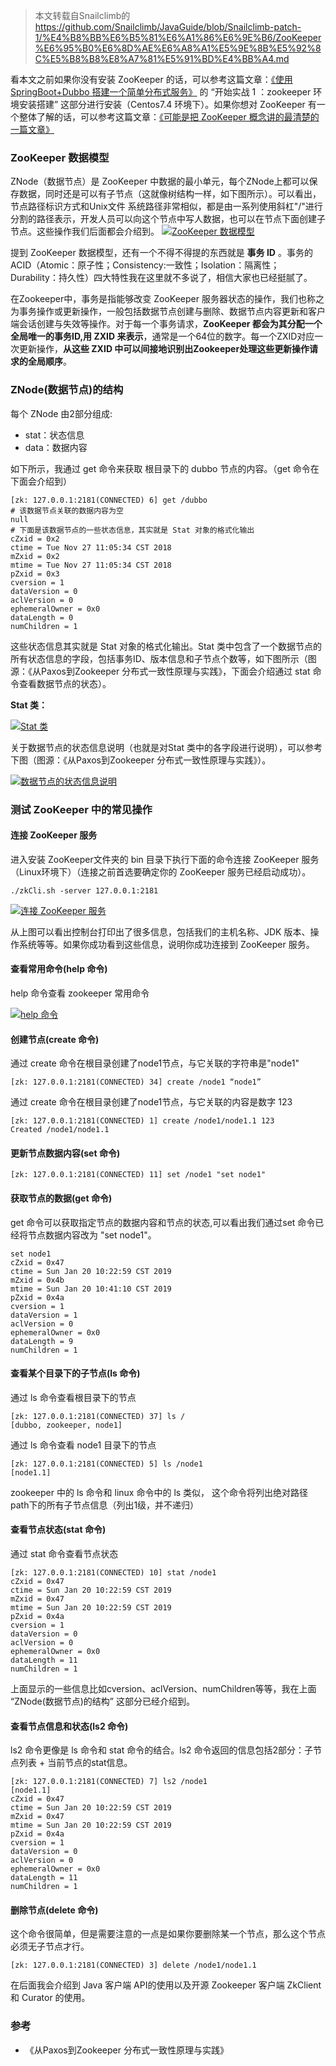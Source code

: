 > 本文转载自Snailclimb的 <https://github.com/Snailclimb/JavaGuide/blob/Snailclimb-patch-1/%E4%B8%BB%E6%B5%81%E6%A1%86%E6%9E%B6/ZooKeeper%E6%95%B0%E6%8D%AE%E6%A8%A1%E5%9E%8B%E5%92%8C%E5%B8%B8%E8%A7%81%E5%91%BD%E4%BB%A4.md>

看本文之前如果你没有安装 ZooKeeper 的话，可以参考这篇文章：[《使用 SpringBoot+Dubbo 搭建一个简单分布式服务》](https://github.com/Snailclimb/springboot-integration-examples/blob/master/md/springboot-dubbo.md) 的 “开始实战 1 ：zookeeper 环境安装搭建” 这部分进行安装（Centos7.4 环境下）。如果你想对 ZooKeeper 有一个整体了解的话，可以参考这篇文章：[《可能是把 ZooKeeper 概念讲的最清楚的一篇文章》](https://github.com/Snailclimb/JavaGuide/blob/master/%E4%B8%BB%E6%B5%81%E6%A1%86%E6%9E%B6/ZooKeeper.md)

### ZooKeeper 数据模型

ZNode（数据节点）是 ZooKeeper 中数据的最小单元，每个ZNode上都可以保存数据，同时还是可以有子节点（这就像树结构一样，如下图所示）。可以看出，节点路径标识方式和Unix文件 系统路径非常相似，都是由一系列使用斜杠"/"进行分割的路径表示，开发人员可以向这个节点中写人数据，也可以在节点下面创建子节点。这些操作我们后面都会介绍到。 [![ZooKeeper 数据模型](https://camo.githubusercontent.com/3e4b2526e8d5b1b3873ed91350ec34ef5e818d11/68747470733a2f2f696d616765732e676974626f6f6b2e636e2f39356131393262302d316335362d313165392d396138652d663362303162316561396161)](https://camo.githubusercontent.com/3e4b2526e8d5b1b3873ed91350ec34ef5e818d11/68747470733a2f2f696d616765732e676974626f6f6b2e636e2f39356131393262302d316335362d313165392d396138652d663362303162316561396161)

提到 ZooKeeper 数据模型，还有一个不得不得提的东西就是 **事务 ID** 。事务的ACID（Atomic：原子性；Consistency:一致性；Isolation：隔离性；Durability：持久性）四大特性我在这里就不多说了，相信大家也已经挺腻了。

在Zookeeper中，事务是指能够改变 ZooKeeper 服务器状态的操作，我们也称之为事务操作或更新操作，一般包括数据节点创建与删除、数据节点内容更新和客户端会话创建与失效等操作。对于每一个事务请求，**ZooKeeper 都会为其分配一个全局唯一的事务ID,用 ZXID 来表示**，通常是一个64位的数字。每一个ZXID对应一次更新操作，**从这些 ZXID 中可以间接地识别出Zookeeper处理这些更新操作请求的全局顺序**。

### ZNode(数据节点)的结构

每个 ZNode 由2部分组成:

- stat：状态信息
- data：数据内容

如下所示，我通过 get 命令来获取 根目录下的 dubbo 节点的内容。（get 命令在下面会介绍到）

```
[zk: 127.0.0.1:2181(CONNECTED) 6] get /dubbo    
# 该数据节点关联的数据内容为空
null
# 下面是该数据节点的一些状态信息，其实就是 Stat 对象的格式化输出
cZxid = 0x2
ctime = Tue Nov 27 11:05:34 CST 2018
mZxid = 0x2
mtime = Tue Nov 27 11:05:34 CST 2018
pZxid = 0x3
cversion = 1
dataVersion = 0
aclVersion = 0
ephemeralOwner = 0x0
dataLength = 0
numChildren = 1
```

这些状态信息其实就是 Stat 对象的格式化输出。Stat 类中包含了一个数据节点的所有状态信息的字段，包括事务ID、版本信息和子节点个数等，如下图所示（图源：《从Paxos到Zookeeper 分布式一致性原理与实践》，下面会介绍通过 stat 命令查看数据节点的状态）。

**Stat 类：**

[![Stat 类](https://camo.githubusercontent.com/9c787e366afda86ee6c27433f2c2a64ef80fd9b3/68747470733a2f2f696d616765732e676974626f6f6b2e636e2f61383431653734302d316335352d313165392d623562372d616266306563306336363661)](https://camo.githubusercontent.com/9c787e366afda86ee6c27433f2c2a64ef80fd9b3/68747470733a2f2f696d616765732e676974626f6f6b2e636e2f61383431653734302d316335352d313165392d623562372d616266306563306336363661)

关于数据节点的状态信息说明（也就是对Stat 类中的各字段进行说明），可以参考下图（图源：《从Paxos到Zookeeper 分布式一致性原理与实践》）。

[![数据节点的状态信息说明](https://camo.githubusercontent.com/75e4e5b1b4ceeb1e297a5feea4d3c9af80ee70dd/68747470733a2f2f696d616765732e676974626f6f6b2e636e2f66343464383633302d316335352d313165392d623562372d616266306563306336363661)](https://camo.githubusercontent.com/75e4e5b1b4ceeb1e297a5feea4d3c9af80ee70dd/68747470733a2f2f696d616765732e676974626f6f6b2e636e2f66343464383633302d316335352d313165392d623562372d616266306563306336363661)

### 测试 ZooKeeper 中的常见操作

#### 连接 ZooKeeper 服务

进入安装 ZooKeeper文件夹的 bin 目录下执行下面的命令连接 ZooKeeper 服务（Linux环境下）（连接之前首选要确定你的 ZooKeeper 服务已经启动成功）。

```
./zkCli.sh -server 127.0.0.1:2181
```

[![连接 ZooKeeper 服务](https://camo.githubusercontent.com/f9de9494d295516a4bb6b4581132c01d5c8f43a0/68747470733a2f2f696d616765732e676974626f6f6b2e636e2f31353362383463302d316335392d313165392d396138652d663362303162316561396161)](https://camo.githubusercontent.com/f9de9494d295516a4bb6b4581132c01d5c8f43a0/68747470733a2f2f696d616765732e676974626f6f6b2e636e2f31353362383463302d316335392d313165392d396138652d663362303162316561396161)

从上图可以看出控制台打印出了很多信息，包括我们的主机名称、JDK 版本、操作系统等等。如果你成功看到这些信息，说明你成功连接到 ZooKeeper 服务。

#### 查看常用命令(help 命令)

help 命令查看 zookeeper 常用命令

[![help 命令](https://camo.githubusercontent.com/096f9514ac227eec1a33abb22753a189a8907ccb/68747470733a2f2f696d616765732e676974626f6f6b2e636e2f30393164623634302d316335392d313165392d623562372d616266306563306336363661)](https://camo.githubusercontent.com/096f9514ac227eec1a33abb22753a189a8907ccb/68747470733a2f2f696d616765732e676974626f6f6b2e636e2f30393164623634302d316335392d313165392d623562372d616266306563306336363661)

#### 创建节点(create 命令)

通过 create 命令在根目录创建了node1节点，与它关联的字符串是"node1"

```
[zk: 127.0.0.1:2181(CONNECTED) 34] create /node1 “node1”
```

通过 create 命令在根目录创建了node1节点，与它关联的内容是数字 123

```
[zk: 127.0.0.1:2181(CONNECTED) 1] create /node1/node1.1 123
Created /node1/node1.1
```

#### 更新节点数据内容(set 命令)

```
[zk: 127.0.0.1:2181(CONNECTED) 11] set /node1 "set node1" 
```

#### 获取节点的数据(get 命令)

get 命令可以获取指定节点的数据内容和节点的状态,可以看出我们通过set 命令已经将节点数据内容改为 "set node1"。

```
set node1
cZxid = 0x47
ctime = Sun Jan 20 10:22:59 CST 2019
mZxid = 0x4b
mtime = Sun Jan 20 10:41:10 CST 2019
pZxid = 0x4a
cversion = 1
dataVersion = 1
aclVersion = 0
ephemeralOwner = 0x0
dataLength = 9
numChildren = 1
```

#### 查看某个目录下的子节点(ls 命令)

通过 ls 命令查看根目录下的节点

```
[zk: 127.0.0.1:2181(CONNECTED) 37] ls /
[dubbo, zookeeper, node1]
```

通过 ls 命令查看 node1 目录下的节点

```
[zk: 127.0.0.1:2181(CONNECTED) 5] ls /node1
[node1.1]
```

zookeeper 中的 ls 命令和 linux 命令中的 ls 类似， 这个命令将列出绝对路径path下的所有子节点信息（列出1级，并不递归）

#### 查看节点状态(stat 命令)

通过 stat 命令查看节点状态

```
[zk: 127.0.0.1:2181(CONNECTED) 10] stat /node1
cZxid = 0x47
ctime = Sun Jan 20 10:22:59 CST 2019
mZxid = 0x47
mtime = Sun Jan 20 10:22:59 CST 2019
pZxid = 0x4a
cversion = 1
dataVersion = 0
aclVersion = 0
ephemeralOwner = 0x0
dataLength = 11
numChildren = 1
```

上面显示的一些信息比如cversion、aclVersion、numChildren等等，我在上面 “ZNode(数据节点)的结构” 这部分已经介绍到。

#### 查看节点信息和状态(ls2 命令)

ls2 命令更像是 ls 命令和 stat 命令的结合。ls2 命令返回的信息包括2部分：子节点列表 + 当前节点的stat信息。

```
[zk: 127.0.0.1:2181(CONNECTED) 7] ls2 /node1
[node1.1]
cZxid = 0x47
ctime = Sun Jan 20 10:22:59 CST 2019
mZxid = 0x47
mtime = Sun Jan 20 10:22:59 CST 2019
pZxid = 0x4a
cversion = 1
dataVersion = 0
aclVersion = 0
ephemeralOwner = 0x0
dataLength = 11
numChildren = 1
```

#### 删除节点(delete 命令)

这个命令很简单，但是需要注意的一点是如果你要删除某一个节点，那么这个节点必须无子节点才行。

```
[zk: 127.0.0.1:2181(CONNECTED) 3] delete /node1/node1.1
```

在后面我会介绍到 Java 客户端 API的使用以及开源 Zookeeper 客户端 ZkClient 和 Curator 的使用。

### 参考

- 《从Paxos到Zookeeper 分布式一致性原理与实践》